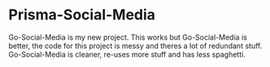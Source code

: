 # Prisma-Social-Media

Go-Social-Media is my new project. This works but Go-Social-Media is better, the code for this project is messy and theres a lot of redundant stuff. Go-Social-Media is cleaner, re-uses more stuff and has less spaghetti.